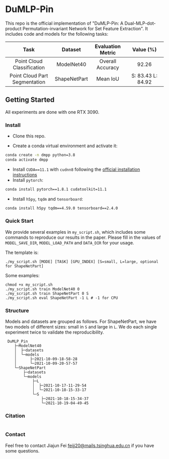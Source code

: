 # DuMLP-Pin

This repo is the official implementation of "DuMLP-Pin: A Dual-MLP-dot-product Permutation-invariant Network for Set Feature Extraction". It includes code and models for the following tasks:

| Task | Dataset | Evaluation Metric | Value (%)
| :------: | :------: | :------: | :------: |
| Point Cloud Classification | ModelNet40 | Overall Accuracy | 92.26 |
| Point Cloud Part Segmentation | ShapeNetPart | Mean IoU | <div style="width: 80pt">S: 83.43 L: 84.92</div> |

## Getting Started

All experiments are done with one RTX 3090.

### Install

- Clone this repo.

<!--```bash
git clone https://github.com/*.git
cd DuMLP-Pin
```-->

- Create a conda virtual environment and activate it:

```bash
conda create -n dmpp python=3.8
conda activate dmpp
```

- Install `CUDA==11.1` with `cudnn8` following
  the [official installation instructions](https://docs.nvidia.com/cuda/cuda-installation-guide-linux/index.html)
- Install `pytorch`:

```bash
conda install pytorch==1.8.1 cudatoolkit=11.1
```

- Install `h5py`, `tqdm` and `tensorboard`:

```bash
conda install h5py tqdm==4.59.0 tensorboard==2.4.0
```

### Quick Start

We provide several examples in `my_script.sh`, which includes some commands to reproduce our results in the paper. Please fill in the values of `MODEL_SAVE_DIR`, `MODEL_LOAD_PATH` and `DATA_DIR` for your usage.

The template is:

```
./my_script.sh [MODE] [TASK] [GPU_INDEX] [S=small, L=large, optional for ShapeNetPart]
```

Some examples:
```
chmod +x my_script.sh
./my_script.sh train ModelNet40 0
./my_script.sh train ShapeNetPart 0 S
./my_script.sh eval ShapeNetPart -1 L # -1 for CPU
```

### Structure

Models and datasets are grouped as follows. For ShapeNetPart, we have two models of different sizes: small in `S` and large in `L`. We do each single experiment twice to validate the reproducibility.
```
 DuMLP_Pin
    ├─ModelNet40
    │  ├─datasets
    │  └─models
    │      ├─2021-10-09-18-58-28
    │      └─2021-10-09-20-57-57
    └─ShapeNetPart
        ├─datasets
        └─models
            ├─L
            │  ├─2021-10-17-11-29-54
            │  └─2021-10-18-15-33-17
            └─S
                ├─2021-10-18-15-34-37
                └─2021-10-19-04-49-45
```

### Citation

```
```

### Contact

Feel free to contact Jiajun Fei [feijj20@mails.tsinghua.edu.cn](feijj20@mails.tsinghua.edu.cn) if you have some questions.